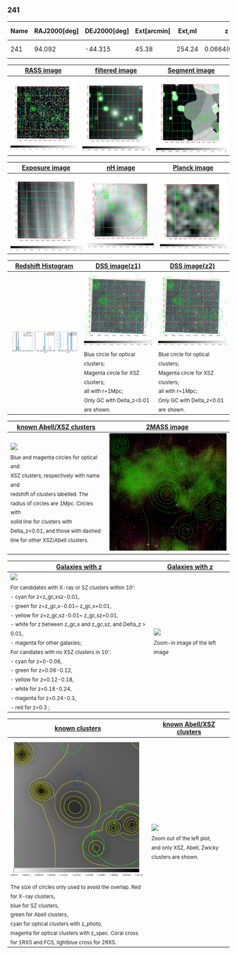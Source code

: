 <div STYLE="page-break-after: always;"></div>

### 241

|Name|RAJ2000[deg]|DEJ2000[deg] |Ext[arcmin]| Ext,ml | z | z_src| C|GC(XSZ,Delta_z<0.01)| GC(OPT,Delta_z<0.01)|GC| R_sig[arcmin] | R500[arcmin] | R500[Mpc]| CRsig[c/s] | CR500[c/s] |L500[1E44 erg/s]|F500[1E-12 erg/s/cm^2]| M500[1E14 Msun]|Tx[keV]|Cnt_sig|Beta|Rc[arcmin]|Comment|Alias|
|---|---|---|---|---|---|------|---|--------|---------|----------|---|---|---|---|---|---|---|---|---|---|---|---|---|---|
|241| 94.092| -44.315| 45.38| 254.24| 0.0664(0.005)| z1,| G| -| -| B15, N| 16.306| 8.061| 0.616| 0.077(0.047)| 0.071(0.044)| 0.123(0.077)| 1.152(0.721)| 0.71(0.23)| 1.77(0.36)| 202.4| 0.635(-0.089+0.156)| 4.456(-1.264+1.676)| -| t689|

|[RASS image](../image/241/241_img.pdf)|[filtered image](../image/241/241_fil.pdf)|[Segment image](../image/241/241_seg.pdf)|
|-------------------|--------------------|-------------------|
| <img src="../image/241/241_img.png" width="300">  | <img src="../image/241/241_fil.png" width="300">   | <img src="../image/241/241_seg.png" width="300">  |

|[Exposure image](../image/241/241_mex.pdf)| [nH image](../image/241/241_nh.pdf)| [Planck image](../image/241/241_p.pdf)|
|-------------------|--------------------|-------------------|
|<img src="../image/241/241_mex.png" width="300">   | <img src="../image/241/241_nh.png" width="300">    | <img src="../image/241/241_p.png" width="300"> |

|[Redshift Histogram](../image/241/241_zg.pdf) | [DSS image(z1)](../image/241/241_dss_z1.pdf)      |  [DSS image(z2)](../image/241/241_dss_z2.pdf)    |
|-------------------|--------------------|-------------------|
|<img src="../image/241/241_zg.png" width="300"> |<img src="../image/241/241_dss_z1.png" width="300"> <sub><br>Blue circle for optical clusters; <br>Magenta circle for XSZ clusters; <br>all with r=1Mpc; <br>Only GC with Delta_z<0.01 are shown. </sub>| <img src="../image/241/241_dss_z2.png" width="300"><sub><br>Blue circle for optical clusters; <br>Magenta circle for XSZ clusters; <br>all with r=1Mpc; <br>Only GC with Delta_z<0.01 are shown. </sub> |

|[known Abell/XSZ clusters](../image/241/241_m.pdf) | [2MASS image](../image/241/241_2mass.pdf)      |
|-------------------|-------------------|
|<img src=../image/241/241_m.png width="300"> <br><sub>Blue and magenta circles for optical and <br>XSZ clusters, respectively with name and <br>redshift of clusters labelled. The <br>radius of circles are 1Mpc. Circles with <br>solid line for clusters with <br>Delta_z<0.01, and those with dashed <br>line for other XSZ/Abell clusters.        </sub>|<img src="../image/241/241_2mass.png" width="300">  |

|[Galaxies with z](../image/241/241_opt_ned.pdf) |[Galaxies with z](../image/241/241_opt_ned_zoom.pdf) |
|-------------------|-------------------|
| <img src=../image/241/241_opt_ned.png width="300"> <br><sub> For candidates with X-ray or SZ clusters within 10': <br> - cyan for z<z_gc,xsz-0.01, <br> - green for z=z_gc,x-0.01~ z_gc,x+0.01, <br> - yellow for z=z_gc,sz-0.01~ z_gc,sz+0.01, <br> - white for z between z_gc,x and z_gc,sz, and Delta_z > 0.01, <br> - magenta for other galaxies; <br>For candiates with no XSZ clusters in 10': <br> - cyan for z=0-0.06, <br> - green for z=0.06-0.12, <br> - yellow for z=0.12-0.18, <br> - white for z=0.18-0.24, <br> - magenta for z=0.24-0.3, <br> - red for z>0.3 ;  </sub>|<img src=../image/241/241_opt_ned_zoom.png width="300">  <br><sub> Zoom-in image of the left image</sub>|

|[known clusters](../image/241/241_gc.pdf) |[known Abell/XSZ clusters](../image/241/241_gc_large.pdf) |
|-------------------|-------------------|
| <img src=../image/241/241_gc.png width="300"> <br><sub> The size of circles only used to avoid the overlap. Red for X-ray clusters, <br> blue for SZ clusters, <br> green for Abell clusters, <br> cyan for optical clusters with z_photo, <br> magenta for optical clusters with z_spec. Coral cross for 1RXS and FCS, lightblue cross for 2RXS. </sub>|<img src=../image/241/241_gc_large.png width="300"> <br><sub> Zoom out of the left plot, <br> and only XSZ, Abell, Zwicky clusters are shown. </sub> |



